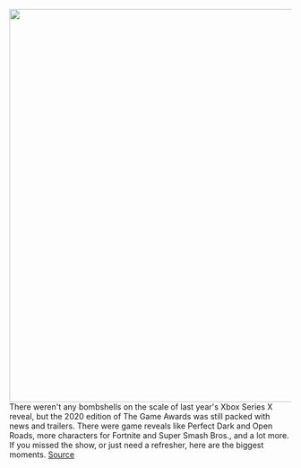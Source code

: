 <img src='https://cdn.vox-cdn.com/thumbor/DcJgQcO6-qwPjxfNkt1GHHIeakY=/0x0:3840x2160/1200x800/filters:focal(1613x773:2227x1387)/cdn.vox-cdn.com/uploads/chorus_image/image/68494817/TGA2020_PosterPack1_PosterB_HD.0.jpg' width='700px' /><br/>
There weren't any bombshells on the scale of last year's Xbox Series X reveal, but the 2020 edition of The Game Awards was still packed with news and trailers. There were game reveals like Perfect Dark and Open Roads, more characters for Fortnite and Super Smash Bros., and a lot more. If you missed the show, or just need a refresher, here are the biggest moments.
<a href='https://www.theverge.com/2020/12/10/22166109/the-game-awards-2020-announcements-trailers-fortnite-smash-bros-among-us-mass-effect'> Source <a/>